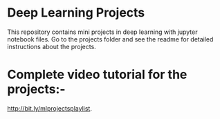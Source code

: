 # Deep Learning Projects
This repository contains mini projects in deep learning with jupyter notebook files.
Go to the projects folder and see the readme for detailed instructions about the projects.

# Complete video tutorial for the projects:-
http://bit.ly/mlprojectsplaylist.
